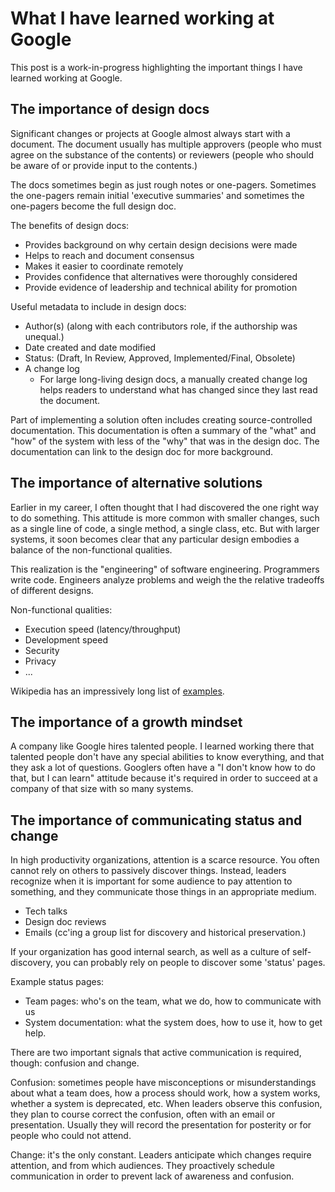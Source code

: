 # What I have learned working at Google

This post is a work-in-progress highlighting the important things I have learned working at Google.

## The importance of design docs

Significant changes or projects at Google almost always start with a document. 
The document usually has multiple approvers (people who must agree on the substance of the contents)
or reviewers (people who should be aware of or provide input to the contents.)

The docs sometimes begin as just rough notes or one-pagers. Sometimes the one-pagers remain initial
'executive summaries' and sometimes the one-pagers become the full design doc.

The benefits of design docs:

* Provides background on why certain design decisions were made
* Helps to reach and document consensus
* Makes it easier to coordinate remotely
* Provides confidence that alternatives were thoroughly considered
* Provide evidence of leadership and technical ability for promotion

Useful metadata to include in design docs:

* Author(s) (along with each contributors role, if the authorship was unequal.)
* Date created and date modified
* Status: (Draft, In Review, Approved, Implemented/Final, Obsolete)
* A change log
  * For large long-living design docs, a manually created change log helps readers to
    understand what has changed since they last read the document.
    
Part of implementing a solution often includes creating source-controlled documentation.
This documentation is often a summary of the "what" and "how" of the system with less of
the "why" that was in the design doc. The documentation can link to the design doc for
more background.

## The importance of alternative solutions

Earlier in my career, I often thought that I had discovered the one right way to do something.
This attitude is more common with smaller changes, such as a single line of code, a single 
method, a single class, etc. But with larger systems, it soon becomes clear that any particular
design embodies a balance of the non-functional qualities.

This realization is the "engineering" of software engineering. Programmers write code. Engineers
analyze problems and weigh the the relative tradeoffs of different designs.

Non-functional qualities:

* Execution speed (latency/throughput)
* Development speed
* Security
* Privacy
* ...

Wikipedia has an impressively long list of [examples](https://en.wikipedia.org/wiki/Non-functional_requirement#Examples).

## The importance of a growth mindset

A company like Google hires talented people. I learned working there that talented people
don't have any special abilities to know everything, and that they ask a lot of questions.
Googlers often have a "I don't know how to do that, but I can learn" attitude because
it's required in order to succeed at a company of that size with so many systems.

## The importance of communicating status and change

In high productivity organizations, attention is a scarce resource. You often cannot rely
on others to passively discover things. Instead, leaders recognize when it is important
for some audience to pay attention to something, and they communicate those things in
an appropriate medium.

* Tech talks
* Design doc reviews
* Emails (cc'ing a group list for discovery and historical preservation.)

If your organization has good internal search, as well as a culture of self-discovery,
you can probably rely on people to discover some 'status' pages.

Example status pages:

* Team pages: who's on the team, what we do, how to communicate with us
* System documentation: what the system does, how to use it, how to get help.

There are two important signals that active communication is required, though: confusion and change.

Confusion: sometimes people have misconceptions or misunderstandings about what a team does,
how a process should work, how a system works, whether a system is deprecated, etc. When
leaders observe this confusion, they plan to course correct the confusion, often with an email
or presentation. Usually they will record the presentation for posterity or for people who
could not attend.

Change: it's the only constant. Leaders anticipate which changes require attention, and from
which audiences. They proactively schedule communication in order to prevent lack of awareness
and confusion.
